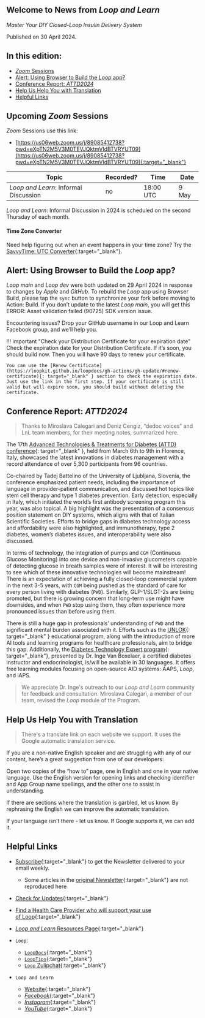 ## Welcome to News from&nbsp;_<span translate="no">Loop and Learn</span>_

_Master Your DIY Closed-Loop Insulin Delivery System_

Published on 30 April 2024.

## In this edition:

* [*Zoom* Sessions](#upcoming-zoom-sessions)
* [Alert: Using Browser to Build the *Loop* app?](#alert-using-browser-to-build-the-loop-app)
* [Conference Report: _<span translate="no">ATTD2024</span>_](#conference-report-attd2024)
* [Help Us Help You with Translation](#help-us-help-you-with-translation)
* [Helpful Links](#helpful-links)

## Upcoming *Zoom* Sessions

*Zoom* Sessions use this link:

* [https://us06web.zoom.us/j/89085412738?pwd=eXpTN2M5V3M0TEVJQktmVldBTVRYUT09](https://us06web.zoom.us/j/89085412738?pwd=eXpTN2M5V3M0TEVJQktmVldBTVRYUT09){:target="_blank"}

| Topic | Recorded? | Time | Date |
| - | - | - | - |
| _<span translate="no">Loop and Learn</span>_: Informal Discussion | no | 18:00 UTC | 9 May |

_<span translate="no">Loop and Learn</span>_: Informal Discussion in 2024 is scheduled on the second Thursday of each month.

#### Time Zone Converter

Need help figuring out when an event happens in your time zone? Try the [SavvyTime: UTC Converter](https://savvytime.com/converter/utc){:target="_blank"}.

## Alert: Using Browser to Build the *Loop* app?

_<span translate="no">Loop main</span>_&nbsp;and&nbsp;_<span translate="no">Loop dev</span>_&nbsp;were both updated on 29 April 2024 in response to changes by *Apple* and *GitHub*. To rebuild the *Loop* app using Browser Build, please tap the `sync` button to synchronize your fork before moving to Action: Build. If you don’t update to the latest&nbsp;_<span translate="no">Loop main</span>_, you will get this ERROR: Asset validation failed (90725) SDK version issue.

Encountering issues? Drop your GitHub username in our Loop and Learn Facebook group, and we’ll help you.

!!! important "Check your Distribution Certificate for your expiration date"
    Check the expiration date for your Distribution Certificate. If it’s soon, you should build now. Then you will have 90 days to renew your certificate.

    You can use the [Renew Certificate](https://loopkit.github.io/loopdocs/gh-actions/gh-update/#renew-certificate){: target="_blank" } section to check the expiration date. Just use the link in the first step. If your certificate is still valid but will expire soon, you should build without deleting the certificate.

## Conference Report: _<span translate="no">ATTD2024</span>_

> Thanks to Miroslava Calegari and Deniz Cengiz, “dedoc voices” and LnL team members, for their meeting notes, summarized here.

The 17th [Advanced Technologies & Treatments for Diabetes (ATTD) conference](https://attd.kenes.com/scientific-program/){: target="_blank" }, held from March 6th to 9th in Florence, Italy, showcased the latest innovations in diabetes management with a record attendance of over 5,300 participants from 96 countries.

Co-chaired by Tadej Battelino of the University of Ljubljana, Slovenia, the conference emphasized patient needs, including the importance of language in provider-patient communication, and discussed hot topics like stem cell therapy and type 1 diabetes prevention. Early detection, especially in Italy, which initiated the world’s first antibody screening program this year, was also topical. A big highlight was the presentation of a consensus position statement on DIY systems, which aligns with that of Italian Scientific Societies. Efforts to bridge gaps in diabetes technology access and affordability were also highlighted, and immunotherapy, type 2 diabetes, women’s diabetes issues, and interoperability were also discussed.

In terms of technology, the integration of pumps and `CGM` (Continuous Glucose Monitoring) into one device and non-invasive glucometers capable of detecting glucose in breath samples were of interest. It will be interesting to see which of these innovative technologies will become mainstream! There is an expectation of achieving a fully closed-loop commercial system in the next 3-5 years, with `CGM` being pushed as the standard of care for every person living with diabetes (`PWD`). Similarly, GLP-1/SLGT-2s are being promoted, but there is growing concern that long-term use might have downsides, and when `PWD` stop using them, they often experience more pronounced issues than before using them.

There is still a huge gap in professionals’ understanding of `PWD` and the significant mental burden associated with it. Efforts such as the [UNLOK](https://attd.kenes.com/attd-on-unlok/){: target="_blank" } educational program, along with the introduction of more AI tools and learning programs for healthcare professionals, aim to bridge this gap. Additionally, the [Diabetes Technology Expert program](https://www.diabetotech.com/become-an-expert#:~:text=The%20Diabetes%20Technology%20Expert%20Program,of%20experts%20in%20this%20field.){: target="_blank"}, presented by Dr. Inge Van Boxelaer, a certified diabetes instructor and endocrinologist, is/will be available in 30 languages. It offers free learning modules focusing on open-source AID systems: AAPS, *Loop*, and iAPS.

> We appreciate Dr. Inge's outreach to our&nbsp;_<span translate="no">Loop and Learn</span>_&nbsp;community for feedback and consultation. Miroslava Calegari, a member of our team, revised the *Loop* module of the Program.

## Help Us Help You with Translation

> There's a translate link on each website we support. It uses the Google automatic translation service.

If you are a non-native English speaker and are struggling with any of our content, here’s a great suggestion from one of our developers:

Open two copies of the “how to” page, one in English and one in your native language. Use the English version for opening links and checking identifier and App Group name spellings, and the other one to assist in understanding.

If there are sections where the translation is garbled, let us know. By rephrasing the English we can improve the automatic translation.

If your language isn't there - let us know. If Google supports it, we can add it.

## Helpful Links

* [Subscribe](https://www.loopandlearn.org/newsletter-signup/){:target="_blank"} to get the Newsletter delivered to your email weekly.
    * Some articles in the [original Newsletter](https://www.loopandlearn.org/2022/10/19/loop-and-learn-newsletter/){:target="_blank"} are not reproduced here
* [Check for Updates](https://www.loopandlearn.org/version-updates/){:target="_blank"}
* [Find a Health Care Provider who will support your use of&nbsp;<span translate="no">Loop</span>](https://www.loopandlearn.org/hcp-recommendations/){:target="_blank"}
* [_<span translate="no">Loop and Learn</span>_&nbsp;Resources Page](https://www.loopandlearn.org/resources/){:target="_blank"}
* <code>Loop</code>:
    * [`LoopDocs`](https://loopkit.github.io/loopdocs/){:target="_blank"}
    * [`LoopTips`](https://loopkit.github.io/looptips/){:target="_blank"}
    * [`Loop` Zulipchat](https://loop.zulipchat.com/){:target="_blank"}


  
* <code>Loop and Learn</code>
    * [Website](https://www.loopandlearn.org/){:target="_blank"}
    * [*Facebook*](https://www.facebook.com/groups/LOOPandLEARN){:target="_blank"}
    * [*Instagram*](https://www.instagram.com/loopandlearn/){:target="_blank"}
    * [*YouTube*](https://www.youtube.com/c/loopandlearn){:target="_blank"}
